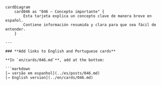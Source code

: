 ```mermaid
cardDiagram
    card046 as "046 – Concepto importante" {
        Esta tarjeta explica un concepto clave de manera breve en español. 
        Contiene información resumida y clara para que sea fácil de entender.
    }

---

### **Add links to English and Portuguese cards**

**In `en/cards/046.md`**, add at the bottom:

```markdown
[→ versão em espanhol](../es/posts/046.md)  
[→ English version](../en/cards/046.md)  
